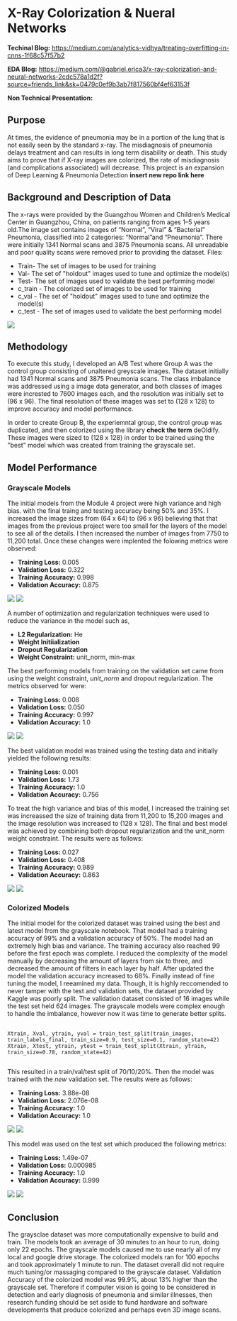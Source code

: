 # X-Ray Colorization & Nueral Networks

**Techinal Blog:** https://medium.com/analytics-vidhya/treating-overfitting-in-cnns-1f68c57f57b2

**EDA Blog:** https://medium.com/@gabriel.erica3/x-ray-colorization-and-neural-networks-2cdc578a1d2f?source=friends_link&sk=0479c0ef9b3ab7f817560bf4ef63153f

**Non Technical Presentation:**

## Purpose
At times, the evidence of pneumonia may be in a portion of the lung that is not easily seen by the standard x-ray. 
The misdiagnosis of pneumonia delays treatment and can results in long term disability or death. This study aims 
to prove that if X-ray images are colorized, the rate of misdiagnosis (and complications associated) will decrease. 
This project is an expansion of Deep Learning & Pneumonia Detection **insert new repo link here**


## Background and Description of Data
The x-rays were provided by the Guangzhou Women and Children’s Medical Center in Guangzhou, China, on patients ranging 
from ages 1–5 years old.The image set contains images of “Normal”, “Viral” & “Bacterial” Pneumonia, classified into 2 
categories: “Normal”and “Pneumonia”. There were initially 1341 Normal scans and 3875 Pneumonia scans. All unreadable and poor 
quality scans were removed prior to providing the dataset. 
Files: 
* Train- The set of images to be used for training
* Val- The set of "holdout" images used to tune and optimize the model(s)
* Test- The set of images used to validate the best performing model
* c_train - The colorized set of images to be used for training
* c_val - The set of "holdout" images used to tune and optimize the model(s)
* c_test - The set of images used to validate the best performing model

<img src='/side_by_side.png'>

## Methodology
To execute this study, I developed an A/B Test where Group A was the control group consisting 
of unaltered greyscale images. The dataset initially had 1341 Normal scans and 3875 Pneumonia scans. The class imbalance
was addressed using a image data generator, and both classes of images were incrested to 7600 images each, and the 
resolution was initially set to (96 x 96). The final resolution of these images was set to (128 x 128) to improve accuracy 
and model performance.

In order to create Group B, the experiemntal group,  the control group was duplicated, and then colorized using the library 
**check the term** deOldify. These images were sized to (128 x 128) in order to be trained using the "best" model which was 
created from training the grayscale set.

## Model Performance
### Grayscale Models
The initial models from the Module 4 project were high variance and high bias. with the final traing and testing accuracy being 
50% and 35%.  I increased the image sizes from (64 x 64) to (96 x 96) believing that that images from the previous project were 
too small for the layers of the model to see all of the details. I then increased the number of images from 7750 to 11,200 total.
Once these changes were implented the folowing metrics were observed:
* **Training Loss:** 0.005
* **Validation Loss:** 0.322
* **Training Accuracy:** 0.998
* **Validation Accuracy:** 0.875

<img src='/mod1loss.png'>

<img src='/mod1acc.png'>

A number of optimization and regularization techniques were used to reduce the variance in the model such as,
* **L2 Regularization:** He
* **Weight Initiialization**
* **Dropout Regularization**
* **Weight Constraint:** unit_norm, min-max


The best performing models from training on the validation set came from using the weight constraint, *unit_norm*
and dropout regularization. The metrics observed for were:
* **Training Loss:** 0.008
* **Validation Loss:** 0.050
* **Training Accuracy:** 0.997
* **Validation Accuracy:** 1.0

<img src='/model5loss.png'>

<img src='/model5acc.png'>

The best validation model was trained using the testing data and initially yielded the following results:
* **Training Loss:** 0.001
* **Validation Loss:** 1.73
* **Training Accuracy:** 1.0
* **Validation Accuracy:** 0.756

To treat the high variance and bias of this model, I increased the training set was increassed the size of 
training data from 11,200 to 15,200 images and the image resolution was increased to (128 x 128). The final
and best model was achieved by combining both dropout regularization and the unit_norm weight constraint. The 
results were as follows:
* **Training Loss:** 0.027
* **Validation Loss:** 0.408
* **Training Accuracy:** 0.989
* **Validation Accuracy:** 0.863

<img src='plotloss_gray.png'>

<img src='plotacc_gray.png'>



### Colorized Models
The initial model for the colorized dataset was trained using the best and latest model from the grayscale notebook.
That model had a training accuracy of 99% and a validation accuracy of 50%. The model had an extremely high bias and 
variance. The training accuracy also reached 99 before the first epoch was complete. I reduced the complexity of the 
model manually by decreasing the amount of layers from six to three, and decreased the amount of filters in each layer 
by half. After updated the model the validation accuracy increased to 68%. Finally instead of fine tuning the model, I
reeamined my data. Though, it is highly reccomended to never tamper with the test and validation sets, the dataset 
provided by Kaggle was poorly split. The validation dataset consisted of 16 images while the test set held 624 images. 
The grayscale models were complex enough to handle the imbalance, however now it was time to generate better splits. 

<pre>
    <code>
Xtrain, Xval, ytrain, yval = train_test_split(train_images, train_labels_final, train_size=0.9, test_size=0.1, random_state=42)
Xtrain, Xtest, ytrain, ytest = train_test_split(Xtrain, ytrain, train_size=0.78, random_state=42)
    </code>
</pre>

This resulted in a train/val/test split of 70/10/20%. Then the model was trained with the *new* validation set. The results 
were as follows:
* **Training Loss:** 3.88e-08
* **Validation Loss:** 2.076e-08
* **Training Accuracy:** 1.0
* **Validation Accuracy:** 1.0

<img src='valcolor_loss.png'>

<img src='valacc_color.png'>

This model was used on the test set which produced the following metrics:
 * **Training Loss:** 1.49e-07
* **Validation Loss:** 0.000985
* **Training Accuracy:** 1.0
* **Validation Accuracy:** 0.999


<img src='plotloss_color.png'>

<img src='plotacc_color.png'>

## Conclusion
The graysclae dataset was more computationally expensive to build and train. The models took an average of 30 minutes to an hour 
to run, doing only 22 epochs. The grayscale models caused me to use nearly all of my local and google drive storage. The colorized 
models ran for 100 epochs and took approximately 1 minute to run. The dataset overall did not require much tuning/or massaging 
compared to the grayscale dataset. Validation Accuracy of the colorized model was 99.9%, about 13% higher than the grayscale set. 
Therefore if computer vision is going to be considered in detection and early diagnosis of pneumonia and similar illnesses, then research 
funding should be set aside to fund hardware and software developments that produce colorized and perhaps even 3D image scans.